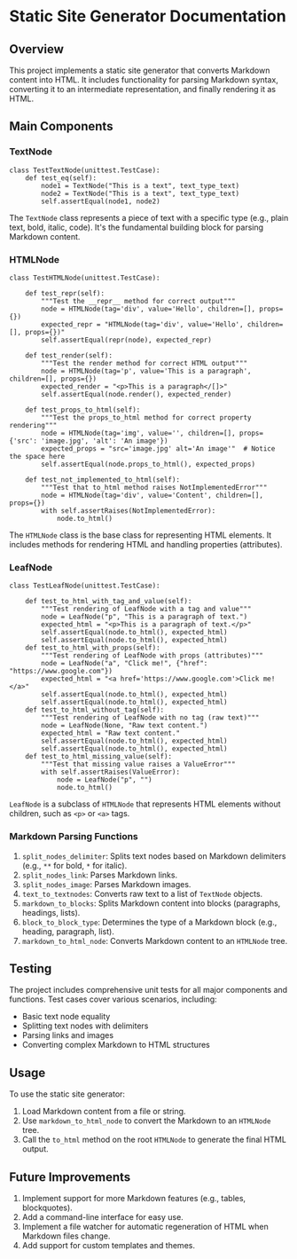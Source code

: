 # Static Site Generator Documentation

## Overview

This project implements a static site generator that converts Markdown content into HTML. It includes functionality for parsing Markdown syntax, converting it to an intermediate representation, and finally rendering it as HTML.

## Main Components

### TextNode

```
class TestTextNode(unittest.TestCase):
    def test_eq(self):
        node1 = TextNode("This is a text", text_type_text)
        node2 = TextNode("This is a text", text_type_text)
        self.assertEqual(node1, node2)
```

The `TextNode` class represents a piece of text with a specific type (e.g., plain text, bold, italic, code). It's the fundamental building block for parsing Markdown content.

### HTMLNode

```
class TestHTMLNode(unittest.TestCase):

    def test_repr(self):
        """Test the __repr__ method for correct output"""
        node = HTMLNode(tag='div', value='Hello', children=[], props={})
        expected_repr = "HTMLNode(tag='div', value='Hello', children=[], props={})"
        self.assertEqual(repr(node), expected_repr)

    def test_render(self):
        """Test the render method for correct HTML output"""
        node = HTMLNode(tag='p', value='This is a paragraph', children=[], props={})
        expected_render = "<p>This is a paragraph</[]>"
        self.assertEqual(node.render(), expected_render)

    def test_props_to_html(self):
        """Test the props_to_html method for correct property rendering"""
        node = HTMLNode(tag='img', value='', children=[], props={'src': 'image.jpg', 'alt': 'An image'})
        expected_props = "src='image.jpg' alt='An image'"  # Notice the space here
        self.assertEqual(node.props_to_html(), expected_props)

    def test_not_implemented_to_html(self):
        """Test that to_html method raises NotImplementedError"""
        node = HTMLNode(tag='div', value='Content', children=[], props={})
        with self.assertRaises(NotImplementedError):
            node.to_html()
```

The `HTMLNode` class is the base class for representing HTML elements. It includes methods for rendering HTML and handling properties (attributes).

### LeafNode

```
class TestLeafNode(unittest.TestCase):
    
    def test_to_html_with_tag_and_value(self):
        """Test rendering of LeafNode with a tag and value"""
        node = LeafNode("p", "This is a paragraph of text.")
        expected_html = "<p>This is a paragraph of text.</p>"
        self.assertEqual(node.to_html(), expected_html)
        self.assertEqual(node.to_html(), expected_html)
    def test_to_html_with_props(self):
        """Test rendering of LeafNode with props (attributes)"""
        node = LeafNode("a", "Click me!", {"href": "https://www.google.com"})
        expected_html = "<a href='https://www.google.com'>Click me!</a>"
        self.assertEqual(node.to_html(), expected_html)
        self.assertEqual(node.to_html(), expected_html)
    def test_to_html_without_tag(self):
        """Test rendering of LeafNode with no tag (raw text)"""
        node = LeafNode(None, "Raw text content.")
        expected_html = "Raw text content."
        self.assertEqual(node.to_html(), expected_html)
        self.assertEqual(node.to_html(), expected_html)
    def test_to_html_missing_value(self):
        """Test that missing value raises a ValueError"""
        with self.assertRaises(ValueError):
            node = LeafNode("p", "")
            node.to_html()
```

`LeafNode` is a subclass of `HTMLNode` that represents HTML elements without children, such as `<p>` or `<a>` tags.

### Markdown Parsing Functions

1. `split_nodes_delimiter`: Splits text nodes based on Markdown delimiters (e.g., `**` for bold, `*` for italic).
2. `split_nodes_link`: Parses Markdown links.
3. `split_nodes_image`: Parses Markdown images.
4. `text_to_textnodes`: Converts raw text to a list of `TextNode` objects.
5. `markdown_to_blocks`: Splits Markdown content into blocks (paragraphs, headings, lists).
6. `block_to_block_type`: Determines the type of a Markdown block (e.g., heading, paragraph, list).
7. `markdown_to_html_node`: Converts Markdown content to an `HTMLNode` tree.

## Testing

The project includes comprehensive unit tests for all major components and functions. Test cases cover various scenarios, including:

- Basic text node equality
- Splitting text nodes with delimiters
- Parsing links and images
- Converting complex Markdown to HTML structures

## Usage

To use the static site generator:

1. Load Markdown content from a file or string.
2. Use `markdown_to_html_node` to convert the Markdown to an `HTMLNode` tree.
3. Call the `to_html` method on the root `HTMLNode` to generate the final HTML output.

## Future Improvements

1. Implement support for more Markdown features (e.g., tables, blockquotes).
2. Add a command-line interface for easy use.
3. Implement a file watcher for automatic regeneration of HTML when Markdown files change.
4. Add support for custom templates and themes.
